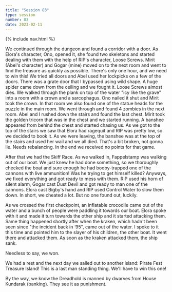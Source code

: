 ```yaml
---
title: "Session 83"
type: session
number: 83
date: 2023-02-11
---
```


{% include nav.html %}

We continued through the dungeon and found a corridor with a door. As Elora's character, Ono, opened it, she found two skeletons and started dealing with them with the help of RIP's character, Loose Screws. Mirit (Abel's character) and Gogar (mine) moved on to the next room and went to find the treasure as quickly as possible. There's only one hour, and we need to win this! We tried all doors and Abel used her lockpicks on a few of the doors. There was a grate door that I bypassed using wild shape. A huge spider came down from the ceiling and we fought it. Loose Screws almost dies.
We walked through the plank on top of the water "icy like the grave" into a room with a crown and a sarcophagus. Ono nailed it shut and Mirit took the crown. In that room we also found one of the statue heads for the puzzle in the main room. We went through and found 4 zombies in the next room. Abel and I rushed down the stairs and found the last chest. Mirit took the golden tricorn that was in the chest and we started running. A banshee appeared from behind the chest and started chasing us. As we got to the top of the stairs we saw that Elora had ragequit and RIP was pretty low, so we decided to book it. As we were leaving, the banshee was at the top of the stairs and used her wail and we all died. That's a bit broken, not gonna lie. Needs rebalancing. In the end we received no points for that game.

After that we had the Skiff Race. As we walked in, Fappelstamp was walking out of our boat. We just knew he had done something, so we thoroughly checked the boat and sure enough he had booby-trapped one of the cannons with live ammunition! Was he trying to get himself killed? Anyways, we fixed everything and got ready to mess with them. RIP used his horn of silent alarm, Gogar cast Dust Devil and got ready to man one of the cannons. Elora cast Bigby's hand and RIP used Control Water to slow them down. In short, we cheated a lot. But no one found out, luckily.

As we crossed the first checkpoint, an inflatable crocodile came out of the water and a bunch of people were paddling it towards our boat. Elora spoke with it and made it turn towards the other ship and it started attacking them. Same thing happened shortly after when the kraken, which hadn't been seen since "the incident back in ‘95", came out of the water. I spoke to it this time and pointed him to the slayer of his children, the other boat. It went there and attacked them. As soon as the kraken attacked them, the ship sank.

Needless to say, we won.

We had a rest and the next day we sailed out to another island: Pirate Fest Treasure Island! This is a last man standing thing. We'll have to win this one!

By the way, we know the Dreadhold is manned by dwarves from House Kundarak (banking). They see it as punishment.
